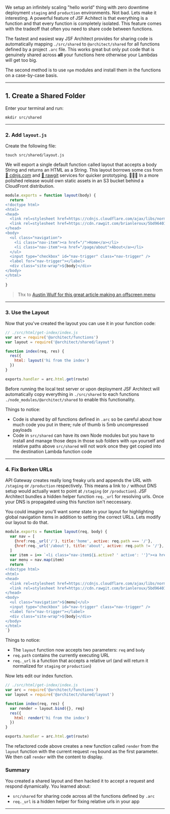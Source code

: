 We setup an infinitely scaling "hello world" thing with zero downtime deployment `staging` and `production` environments. Not bad. Lets make it interesting. A powerful feature of JSF Achitect is that everything is a function and that every function is completely isolated. This feature comes with the tradeoff that often you need to share code between functions. 

The fastest and easiest way JSF Architect provides for sharing code is automatically mapping `./src/shared` to `@architect/shared` for all functions defined by a project `.arc` file. This works great but only put code that is genuinely shared across **all** your functions here otherwise your Lambdas will get too big. 

The second method is to use `npm` modules and install them in the functions on a case-by-case basis.

---
## 1. Create a Shared Folder

Enter your terminal and run:

```
mkdir src/shared
```

---
### 2. Add `layout.js`

Create the following file:

```
touch src/shared/layout.js
```

We will export a single default function called layout that accepts a body String and returns an HTML as a String. This layout borrows some css from [🚀 cdnjs.com](https:cdnjs.com) and [🍣 rawgit](https://rawgit.com) services for quicker prototyping. 🙏🙏🙏   In a more polished release would own static assets in an S3 bucket behind a CloudFront distribution.
 
```javascript
module.exports = function layout(body) {
  return `
<!doctype html>
<html>
<head>
  <link rel=stylesheet href=https://cdnjs.cloudflare.com/ajax/libs/normalize/5.0.0/normalize.min.css>
  <link rel=stylesheet href=https://cdn.rawgit.com/brianleroux/5bd964013a6c567dcb01f4b997f6b10e/raw/decff8e49f2fef1befe6849b0919742b8e08c515/offscreen-menu.css>
</head>
<body>
  <ul class="navigation">
    <li class="nav-item"><a href="/">Home</a></li>
    <li class="nav-item"><a href="/page/about">About</a></li>
  </ul>
  <input type="checkbox" id="nav-trigger" class="nav-trigger" />
  <label for="nav-trigger"></label>
  <div class="site-wrap">${body}</div>
</body>
</html>
`
}
```

> Thx to [Austin Wulf for this great article making an offscreen menu](https://www.sitepoint.com/pure-css-off-screen-navigation-menu/)

---
### 3. Use the Layout

Now that you've created the layout you can use it in your function code:

```javascript 
// ./src/html/get-index/index.js
var arc = require('@architect/functions')
var layout = require('@architect/shared/layout')

function index(req, res) {
  res({
    html: layout('hi from the index')
  })
}

exports.handler = arc.html.get(route)
```

Before running the local test server or upon deployment JSF Architect will automatically copy everything in `./src/shared` to each functions `./node_modules/@architect/shared` to enable this functionality. 

Things to notice:

- Code is shared by _all_ functions defined in `.arc` so be careful about how much code you put in there; rule of thumb is 5mb uncompressed payloads
- Code in `src/shared` can have its own Node modules but you have to install and manage those deps in those sub folders with `npm` yourself and relative paths above `src/shared` will not work once they get copied into the destination Lambda function code

---
### 4. Fix Borken URLs

API Gateway creates really long freaky urls and appends the URL with `/staging` or `/production` respectively. This means a link to `/` without DNS setup would actually want to point at `/staging` (or `/production`). JSF Architect bundles a hidden helper function `req._url` for resolving urls. Once your DNS is propagated using this function isn't neccessary. 

You could imagine you'll want _some_ state in your layout for highlighting global navigation items in addition to setting the correct URLs. Lets modify our layout to do that.

```javascript
module.exports = function layout(req, body) {
  var nav = [
    {href:req._url('/'), title:'home', active: req.path === '/'},
    {href:req._url('/about'), title:'about', active: req.path != '/'},
  ]
  var item = i=> `<li class="nav-item${i.active? ' active': ''}"><a href=${i.href}>${i.title}</a></li>`
  var menu = nav.map(item)
  return `
<!doctype html>
<html>
<head>
  <link rel=stylesheet href=https://cdnjs.cloudflare.com/ajax/libs/normalize/5.0.0/normalize.min.css>
  <link rel=stylesheet href=https://cdn.rawgit.com/brianleroux/5bd964013a6c567dcb01f4b997f6b10e/raw/decff8e49f2fef1befe6849b0919742b8e08c515/offscreen-menu.css>
</head>
<body>
  <ul class="navigation">${menu}</ul>
  <input type="checkbox" id="nav-trigger" class="nav-trigger" />
  <label for="nav-trigger"></label>
  <div class="site-wrap">${body}</div>
</body>
</html>
`}
```

Things to notice:

- The `layout` function now accepts two parameters: `req` and `body`
- `req.path` contains the currently executing URL
- `req._url` is a function that accepts a relative url (and will return it normalized for `staging` or `production`)

Now lets edit our index function.

```javascript
// ./src/html/get-index/index.js
var arc = require('@architect/functions')
var layout = require('@architect/shared/layout')

function index(req, res) {
  var render = layout.bind({}, req)
  res({
    html: render('hi from the index')
  })
}

exports.handler = arc.html.get(route)
```

The refactored code above creates a new function called `render` from the `layout` function with the current request `req`  bound as the first parameter. We then call `render` with the content to display.

### Summary

You created a shared layout and then hacked it to accept a request and respond dynamically. You learned about:

- `src/shared` for sharing code across all the functions defined by `.arc`
- `req._url` is a hidden helper for fixing relative urls in your app

---
